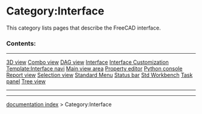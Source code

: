 # Category:Interface
This category lists pages that describe the FreeCAD interface.

### Contents:

  --------------------------------------------- --------------------------------------------------------------- ---------------------------------------------------------------
  [3D view](3D_view.md)                 [Combo view](Combo_view.md)                             [DAG view](DAG_view.md)
  [Interface](Interface.md)             [Interface Customization](Interface_Customization.md)   [Template:Interface navi](Template_Interface_navi.md)
  [Main view area](Main_view_area.md)   [Property editor](Property_editor.md)                   [Python console](Python_console.md)
  [Report view](Report_view.md)         [Selection view](Selection_view.md)                     [Standard Menu](Standard_Menu.md)
  [Status bar](Status_bar.md)           [Std Workbench](Std_Workbench.md)                       [Task panel](Task_panel.md)
  [Tree view](Tree_view.md)                                                                             
  --------------------------------------------- --------------------------------------------------------------- ---------------------------------------------------------------

---
[documentation index](../README.md) > Category:Interface
